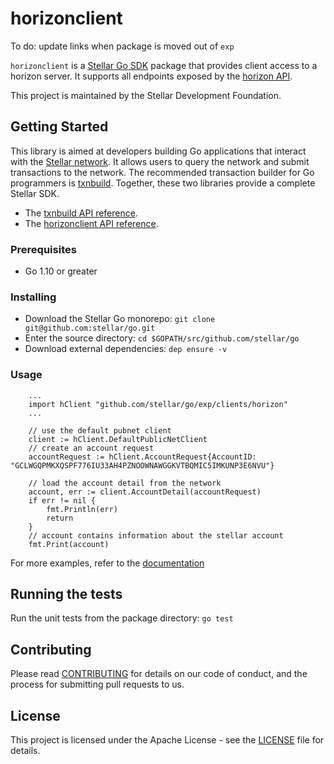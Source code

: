 # horizonclient

To do: update links when package is moved out of `exp`

`horizonclient` is a [Stellar Go SDK](https://www.stellar.org/developers/reference/) package that provides client access to a horizon server. It supports all endpoints exposed by the [horizon API](https://www.stellar.org/developers/horizon/reference/index.html).

This project is maintained by the Stellar Development Foundation.

## Getting Started
This library is aimed at developers building Go applications that interact with the [Stellar network](https://www.stellar.org/). It allows users to query the network and submit transactions to the network. The recommended transaction builder for Go programmers is [txnbuild](https://github.com/stellar/go/tree/master/exp/txnbuild). Together, these two libraries provide a complete Stellar SDK.

* The [txnbuild API reference](https://godoc.org/github.com/stellar/go/exp/txnbuild).
* The [horizonclient API reference](https://godoc.org/github.com/stellar/go/exp/clients/horizon).

### Prerequisites
* Go 1.10 or greater

### Installing
* Download the Stellar Go monorepo: `git clone git@github.com:stellar/go.git`
* Enter the source directory: `cd $GOPATH/src/github.com/stellar/go`
* Download external dependencies: `dep ensure -v`

### Usage

``` golang
    ...
    import hClient "github.com/stellar/go/exp/clients/horizon"
    ...

    // use the default pubnet client
    client := hClient.DefaultPublicNetClient
    // create an account request
    accountRequest := hClient.AccountRequest{AccountID: "GCLWGQPMKXQSPF776IU33AH4PZNOOWNAWGGKVTBQMIC5IMKUNP3E6NVU"}

    // load the account detail from the network
    account, err := client.AccountDetail(accountRequest)
    if err != nil {
        fmt.Println(err)
        return
    }
    // account contains information about the stellar account
    fmt.Print(account)

```
For more examples, refer to the [documentation](https://godoc.org/github.com/stellar/go/exp/clients/horizon)

## Running the tests
Run the unit tests from the package directory: `go test`

## Contributing
Please read [CONTRIBUTING](../../CONTRIBUTING.md) for details on our code of conduct, and the process for submitting pull requests to us.

## License
This project is licensed under the Apache License - see the [LICENSE](../../LICENSE-APACHE.txt) file for details.

